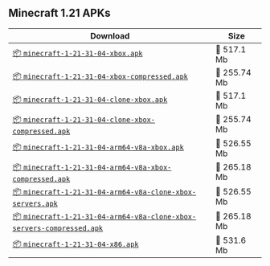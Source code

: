 ## Minecraft 1.21 APKs
| Download | Size |
|----------|------|
| [:package: `minecraft-1-21-31-04-xbox.apk`](https://modscraft.net/en/downloads/13157) | :floppy_disk: 517.1 Mb 
| [:package: `minecraft-1-21-31-04-xbox-compressed.apk`](https://modscraft.net/en/downloads/13158) | :floppy_disk: 255.74 Mb 
| [:package: `minecraft-1-21-31-04-clone-xbox.apk`](https://modscraft.net/en/downloads/13159) | :floppy_disk: 517.1 Mb 
| [:package: `minecraft-1-21-31-04-clone-xbox-compressed.apk`](https://modscraft.net/en/downloads/13160) | :floppy_disk: 255.74 Mb 
| [:package: `minecraft-1-21-31-04-arm64-v8a-xbox.apk`](https://modscraft.net/en/downloads/13161) | :floppy_disk: 526.55 Mb 
| [:package: `minecraft-1-21-31-04-arm64-v8a-xbox-compressed.apk`](https://modscraft.net/en/downloads/13162) | :floppy_disk: 265.18 Mb 
| [:package: `minecraft-1-21-31-04-arm64-v8a-clone-xbox-servers.apk`](https://modscraft.net/en/downloads/13163) | :floppy_disk: 526.55 Mb 
| [:package: `minecraft-1-21-31-04-arm64-v8a-clone-xbox-servers-compressed.apk`](https://modscraft.net/en/downloads/13164) | :floppy_disk: 265.18 Mb 
| [:package: `minecraft-1-21-31-04-x86.apk`](https://modscraft.net/en/downloads/13165) | :floppy_disk: 531.6 Mb 
